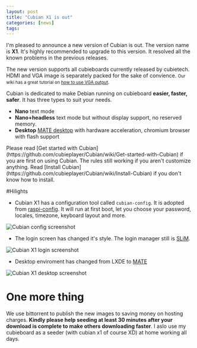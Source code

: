 ```yaml
---
layout: post
title: "Cubian X1 is out"
categories: [news]
tags:
---
```

I'm pleased to announce a new version of Cubian is out. The version name is **X1**. It's highly recommended to upgrade to this version. It resolved all the known problems in the previous releases.

The new version supports all cubieboards currently released by cubietech. HDMI and VGA image is separately packed for the sake of convience. <small>Our wiki has a great tutorial on [how to use VGA output](https://github.com/cubieplayer/Cubian/wiki/VGA-output)</small>.

Cubian is dedicated to make Debian running on cubieboard **easier, faster, safer**. It has three types to suit your needs.

* **Nano** text mode
* **Nano+headless** text mode but without display support, no reserved memory.
* **Desktop** [MATE desktop](http://mate-desktop.org/) with hardware acceleration, chromium browser with flash support

<p></p>
Please read [Get started with Cubian](https://github.com/cubieplayer/Cubian/wiki/Get-started-with-Cubian) if you are first on using Cubian. The rules still working if you aren't customize anything.
Read [Install Cubian](https://github.com/cubieplayer/Cubian/wiki/Install-Cubian) if you don't know how to install.

#Hilights
* Cubian X1 has a configuration tool called `cubian-config`. It is adopted from [raspi-config](http://www.raspberrypi.org/documentation/configuration/raspi-config.md). It will run at first boot, let you choose your password, locales, timezone, keyboard layout and more.

![Cubian config screenshot](http://cubieplayer.github.io/static_files/images/cubian-config.png)

* The login screen has changed it's style. The login manager still is [SLiM](http://slim.berlios.de/).

![Cubian X1 login screenshot](http://cubieplayer.github.io/static_files/images/cubian-desktop-x1-loginscreen-cubie.png)

* Desktop enviroment has changed from LXDE to [MATE](http://mate-desktop.org/)

![Cubian X1 desktop screenshot](http://cubieplayer.github.io/static_files/images/cubian-desktop-x1-screen-startmenu.png)

# One more thing
We use bittorrent to publish the new images to saving money on hosting charges. **Kindly please help seeding at least 30 minutes after your download is complete to make others downloading faster**. I aslo use my cubieboard as a seeder (with cubian x1 of course XD) at home working all days.

